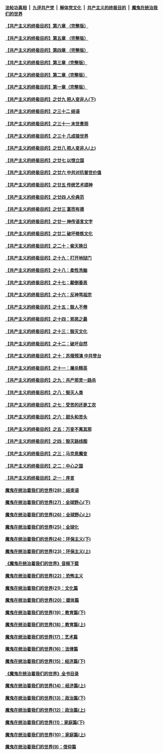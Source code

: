 

####  [法轮功真相](../../../../basic/blob/master/README.md?t=07100431) &nbsp;|&nbsp; [九评共产党](../../../../9ping.md/blob/master/README.md?t=07100431) &nbsp;|&nbsp; [解体党文化](../../../../jtdwh.md/blob/master/README.md?t=07100431)  &nbsp;|&nbsp; [共产主义的终极目的](../../../../gczydzjmd.md/blob/master/README.md?t=07100431) &nbsp;|&nbsp; [魔鬼在统治我们的世界](../../../../mgztzwmdsj.md/blob/master/README.md?t=07100431) 

#### [【共产主义的终极目的】第六章 （完整版）](../pages/nsc422/n11428913.md?t=07100431) 

#### [【共产主义的终极目的】第五章 （完整版）](../pages/nsc422/n11428912.md?t=07100431) 

#### [【共产主义的终极目的】第四章 （完整版）](../pages/nsc422/n11428907.md?t=07100431) 

#### [【共产主义的终极目的】第三章（完整版）](../pages/nsc422/n11428848.md?t=07100431) 

#### [【共产主义的终极目的】第二章（完整版）](../pages/nsc422/n11428831.md?t=07100431) 

#### [【共产主义的终极目的】第一章（完整版）](../pages/nsc422/n11417651.md?t=07100431) 

#### [【共产主义的终极目的】之廿九 把人变非人(下)](../pages/nsc422/n11344140.md?t=07100431) 

#### [【共产主义的终极目的】之三十二 结语](../pages/nsc422/n11360535.md?t=07100431) 

#### [【共产主义的终极目的】之三十一 末世景观](../pages/nsc422/n11351129.md?t=07100431) 

#### [【共产主义的终极目的】之三十 几成狼世界](../pages/nsc422/n11348280.md?t=07100431) 

#### [【共产主义的终极目的】之廿八 把人变非人(上)](../pages/nsc422/n11340492.md?t=07100431) 

#### [【共产主义的终极目的】之廿七 以恨立国](../pages/nsc422/n11336944.md?t=07100431) 

#### [【共产主义的终极目的】之廿六 中共对抗普世价值](../pages/nsc422/n11324785.md?t=07100431) 

#### [【共产主义的终极目的】之廿五 传统艺术颂神](../pages/nsc422/n11296396.md?t=07100431) 

#### [【共产主义的终极目的】之廿四 人伦典范](../pages/nsc422/n11296397.md?t=07100431) 

#### [【共产主义的终极目的】之廿三 富而有德](../pages/nsc422/n11283598.md?t=07100431) 

#### [【共产主义的终极目的】之廿一 神传语言文字](../pages/nsc422/n11263265.md?t=07100431) 

#### [【共产主义的终极目的】之廿二 破坏修炼文化](../pages/nsc422/n11245728.md?t=07100431) 

#### [【共产主义的终极目的】之二十：偷天换日](../pages/nsc422/n11238846.md?t=07100431) 

#### [【共产主义的终极目的】之十九：打开地狱门](../pages/nsc422/n11206376.md?t=07100431) 

#### [【共产主义的终极目的】之十八：柔性洗脑](../pages/nsc422/n11199994.md?t=07100431) 

#### [【共产主义的终极目的】之十七：颠倒善恶](../pages/nsc422/n11179782.md?t=07100431) 

#### [【共产主义的终极目的】之十六：反神骂祖宗](../pages/nsc422/n11166798.md?t=07100431) 

#### [【共产主义的终极目的】之十五：毁人不倦](../pages/nsc422/n11166792.md?t=07100431) 

#### [【共产主义的终极目的】之十四：邪恶之最](../pages/nsc422/n11150249.md?t=07100431) 

#### [【共产主义的终极目的】之十三：毁灭文化](../pages/nsc422/n11135227.md?t=07100431) 

#### [【共产主义的终极目的】之十二：破坏自然](../pages/nsc422/n11135214.md?t=07100431) 

#### [【共产主义的终极目的】之十：苏俄预演 中共登台](../pages/nsc422/n11118424.md?t=07100431) 

#### [【共产主义的终极目的】之十一：屠杀精英](../pages/nsc422/n11118442.md?t=07100431) 

#### [【共产主义的终极目的】之九：共产邪灵一路杀](../pages/nsc422/n11114139.md?t=07100431) 

#### [【共产主义的终极目的】之八：毁灭人类](../pages/nsc422/n11108503.md?t=07100431) 

#### [【共产主义的终极目的】之七：受苦的还是工农](../pages/nsc422/n11101809.md?t=07100431) 

#### [【共产主义的终极目的】之六：甜头和苦头](../pages/nsc422/n11096971.md?t=07100431) 

#### [【共产主义的终极目的】之五：万变不离其邪](../pages/nsc422/n11091285.md?t=07100431) 

#### [【共产主义的终极目的】之四：毁灭路线图](../pages/nsc422/n11086284.md?t=07100431) 

#### [【共产主义的终极目的】之三：马克思魔变](../pages/nsc422/n11061941.md?t=07100431) 

#### [【共产主义的终极目的】之二：中心之国](../pages/nsc422/n11047728.md?t=07100431) 

#### [【共产主义的终极目的】之一：序言](../pages/nsc422/n11086077.md?t=07100431) 

#### [魔鬼在统治着我们的世界(28)：结束语](../pages/nsc422/n10936246.md?t=07100431) 

#### [魔鬼在统治着我们的世界(27)：全球野心(下)](../pages/nsc422/n10928319.md?t=07100431) 

#### [魔鬼在统治着我们的世界(26)：全球野心(上)](../pages/nsc422/n10900318.md?t=07100431) 

#### [魔鬼在统治着我们的世界(25)：全球化](../pages/nsc422/n10788205.md?t=07100431) 

#### [魔鬼在统治着我们的世界(24)：环保主义(下)](../pages/nsc422/n10695307.md?t=07100431) 

#### [魔鬼在统治着我们的世界(23)：环保主义(上)](../pages/nsc422/n10688613.md?t=07100431) 

#### [《魔鬼在统治着我们的世界》音频下载](../pages/nsc422/n10635553.md?t=07100431) 

#### [魔鬼在统治着我们的世界(22)：恐怖主义](../pages/nsc422/n10614727.md?t=07100431) 

#### [魔鬼在统治着我们的世界(21)：文化篇](../pages/nsc422/n10597706.md?t=07100431) 

#### [魔鬼在统治着我们的世界(20)：媒体篇](../pages/nsc422/n10586579.md?t=07100431) 

#### [魔鬼在统治着我们的世界(19)：教育篇(下)](../pages/nsc422/n10564808.md?t=07100431) 

#### [魔鬼在统治着我们的世界(18)：教育篇(上)](../pages/nsc422/n10526970.md?t=07100431) 

#### [魔鬼在统治着我们的世界(17)：艺术篇](../pages/nsc422/n10499093.md?t=07100431) 

#### [魔鬼在统治着我们的世界(16)：法律篇](../pages/nsc422/n10485969.md?t=07100431) 

#### [魔鬼在统治着我们的世界(15)：经济篇(下)](../pages/nsc422/n10469975.md?t=07100431) 

#### [《魔鬼在统治着我们的世界》全书目录](../pages/nsc422/n10464261.md?t=07100431) 

#### [魔鬼在统治着我们的世界(14)：经济篇(上)](../pages/nsc422/n10457370.md?t=07100431) 

#### [魔鬼在统治着我们的世界(13)：政治篇(下)](../pages/nsc422/n10448270.md?t=07100431) 

#### [魔鬼在统治着我们的世界(12)：政治篇(上)](../pages/nsc422/n10444576.md?t=07100431) 

#### [魔鬼在统治着我们的世界(11)：家庭篇(下)](../pages/nsc422/n10440961.md?t=07100431) 

#### [魔鬼在统治着我们的世界(10)：家庭篇(上)](../pages/nsc422/n10435448.md?t=07100431) 

#### [魔鬼在统治着我们的世界(9)：信仰篇](../pages/nsc422/n10432159.md?t=07100431) 

